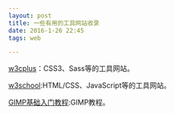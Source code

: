 ```yaml
---
layout: post
title: 一些有用的工具网站收录
date: 2016-1-26 22:45
tags: web

---
```

[w3cplus](http://www.w3cplus.com/)：CSS3、Sass等的工具网站。

[w3school](http://www.w3school.com.cn):HTML/CSS、JavaScript等的工具网站。

[GIMP基础入门教程](http://teliute.org/linux/gimp/index.html):GIMP教程。
